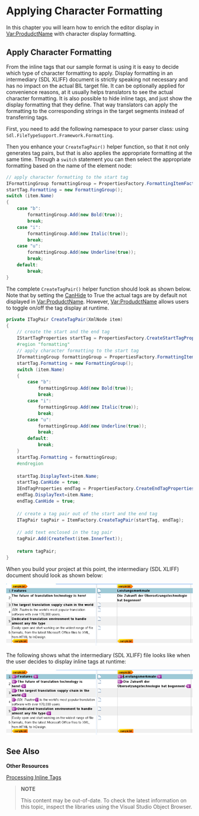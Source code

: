 Applying Character Formatting
==

In this chapter you will learn how to enrich the editor display in <Var:ProdudctName> with character display formatting.

Apply Character Formatting
--

From the inline tags that our sample format is using it is easy to decide which type of character formatting to apply. Display formatting in an intermediary (SDL XLIFF) document is strictly speaking not necessary and has no impact on the actual BIL target file. It can be optionally applied for convenience reasons, at it usually helps translators to see the actual character formatting. It is also possible to hide inline tags, and just show the display formatting that they define. That way translators can apply the formatting to the corresponding strings in the target segments instead of transferring tags.

First, you need to add the following namespace to your parser class: using ```Sdl.FileTypeSupport.Framework.Formatting```.

Then you enhance your ```CreateTagPair()``` helper function, so that it not only generates tag pairs, but that is also applies the appropriate formatting at the same time. Through a ``switch`` statement you can then select the appropriate formatting based on the name of the element node:

```cs
// apply character formatting to the start tag
IFormattingGroup formattingGroup = PropertiesFactory.FormattingItemFactory.CreateFormatting();
startTag.Formatting = new FormattingGroup();
switch (item.Name)
{
    case "b":
        formattingGroup.Add(new Bold(true));
        break;
    case "i":
        formattingGroup.Add(new Italic(true));
        break;
    case "u":
        formattingGroup.Add(new Underline(true));
        break;
    default:
        break;
}
```

The complete ```CreateTagPair()``` helper function should look as shown below. Note that by setting the [CanHide](../../api/filetypesupport/Sdl.FileTypeSupport.Framework.NativeApi.IAbstractInlineTagProperties.yml#Sdl_FileTypeSupport_Framework_NativeApi_IAbstractInlineTagProperties_CanHide) to True the actual tags are by default not displayed in <Var:ProdudctName>. However, <Var:ProdudctName> allows users to toggle on/off the tag display at runtime.


```cs
private ITagPair CreateTagPair(XmlNode item)
{
    // create the start and the end tag
    IStartTagProperties startTag = PropertiesFactory.CreateStartTagProperties(item.Name);
    #region "formatting"
    // apply character formatting to the start tag
    IFormattingGroup formattingGroup = PropertiesFactory.FormattingItemFactory.CreateFormatting();
    startTag.Formatting = new FormattingGroup();
    switch (item.Name)
    {
        case "b":
            formattingGroup.Add(new Bold(true));
            break;
        case "i":
            formattingGroup.Add(new Italic(true));
            break;
        case "u":
            formattingGroup.Add(new Underline(true));
            break;
        default:
            break;
    }
    startTag.Formatting = formattingGroup;
    #endregion

    startTag.DisplayText=item.Name;
    startTag.CanHide = true;
    IEndTagProperties endTag = PropertiesFactory.CreateEndTagProperties(item.Name);
    endTag.DisplayText=item.Name;
    endTag.CanHide = true;

    // create a tag pair out of the start and the end tag
    ITagPair tagPair = ItemFactory.CreateTagPair(startTag, endTag);

    // add text enclosed in the tag pair
    tagPair.Add(CreateText(item.InnerText));

    return tagPair;
}
```

When you build your project at this point, the intermediary (SDL XLIFF) document should look as shown below:

![BilTagOff](images/BilTagOff.jpg)

The following shows what the intermediary (SDL XLIFF) file looks like when the user decides to display inline tags at runtime:


![BilTagOn](images/BilTagOn.jpg)

See Also
--

**Other Resources**

[Processing Inline Tags](processing_inline_tags.md)

>**NOTE**
>
> This content may be out-of-date. To check the latest information on this topic, inspect the libraries using the Visual Studio Object Browser.
